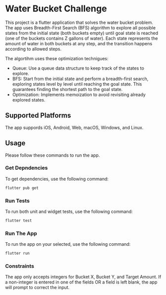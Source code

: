 # Water Bucket Challenge

This project is a flutter application that solves the water bucket problem.  The app uses Breadth-First Search (BFS) algorithm to explore all possible states from the initial state (both buckets empty) until goal state is reached (one of the buckets contains Z gallons of water). Each state represents the amount of water in both buckets at any step, and the transition happens according to allowed steps.

The algortihm uses these optimization technigues:
- Queue: Use a queue data structure to keep track of the states to explore.
- BFS: Start from the initial state and perform a breadth-first search, exploring states level by level until reaching the goal state. This guarantees finding the shortest path to the goal state.
- Optimization: Implements memoization to avoid revisiting already explored states.

## Supported Platforms

The app suppords iOS, Android, Web, macOS, Windows, and Linux.

## Usage

Please follow these commands to run the app.

### Get Depndencies

To get dependencies, use the following command:

```bash
flutter pub get
```

### Run Tests

To run both unit and widget tests, use the following command:

```bash
flutter test
```

### Run The App

To run the app on your selected, use the following command:

```bash
flutter run
```

### Constraints

The app only accepts integers for Bucket X, Bucket Y, and Target Amount.  If a non-integer is entered in one of the fields OR a field is left blank, the app will prompt to correct the input.  




